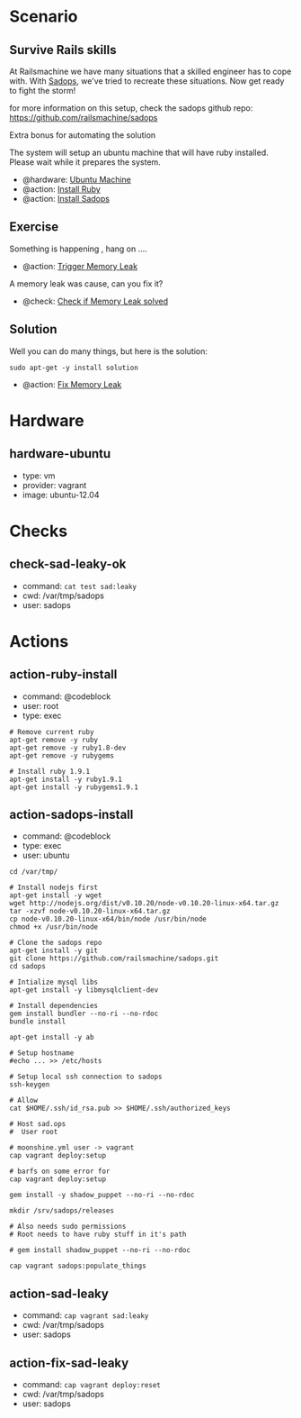 # Scenario
## Survive Rails skills
At Railsmachine we have many situations that a skilled engineer has to cope with.
With [Sadops](http://sadops), we've tried to recreate these situations. Now get ready to fight the storm!

for more information on this setup, check the sadops github repo:
<https://github.com/railsmachine/sadops>

Extra bonus for automating the solution

The system will setup an ubuntu machine that will have ruby installed. Please wait while it prepares the system.

- @hardware: [Ubuntu Machine](#hardware-ubuntu)
- @action: [Install Ruby](#action-ruby-install)
- @action: [Install Sadops](#action-sadops-install)

## Exercise
Something is happening , hang on ....

- @action: [Trigger Memory Leak](#action-sad-leaky)

A memory leak was cause, can you fix it?

- @check: [Check if Memory Leak solved](#check-sad-leaky-ok)

## Solution
Well you can do many things, but here is the solution:

`sudo apt-get -y install solution`

- @action: [Fix Memory Leak](#action-fix-sad-leaky)

# Hardware
## hardware-ubuntu
- type: vm
- provider: vagrant
- image: ubuntu-12.04

# Checks
## check-sad-leaky-ok
- command: `cat test sad:leaky`
- cwd: /var/tmp/sadops
- user: sadops

# Actions
## action-ruby-install
- command: @codeblock
- user: root
- type: exec

```
# Remove current ruby
apt-get remove -y ruby
apt-get remove -y ruby1.8-dev
apt-get remove -y rubygems

# Install ruby 1.9.1
apt-get install -y ruby1.9.1
apt-get install -y rubygems1.9.1
```
## action-sadops-install
- command: @codeblock
- type: exec
- user: ubuntu

```
cd /var/tmp/

# Install nodejs first
apt-get install -y wget
wget http://nodejs.org/dist/v0.10.20/node-v0.10.20-linux-x64.tar.gz
tar -xzvf node-v0.10.20-linux-x64.tar.gz
cp node-v0.10.20-linux-x64/bin/node /usr/bin/node
chmod +x /usr/bin/node

# Clone the sadops repo
apt-get install -y git
git clone https://github.com/railsmachine/sadops.git
cd sadops

# Intialize mysql libs
apt-get install -y libmysqlclient-dev

# Install dependencies
gem install bundler --no-ri --no-rdoc
bundle install

apt-get install -y ab

# Setup hostname
#echo ... >> /etc/hosts

# Setup local ssh connection to sadops
ssh-keygen

# Allow
cat $HOME/.ssh/id_rsa.pub >> $HOME/.ssh/authorized_keys

# Host sad.ops
#  User root

# moonshine.yml user -> vagrant
cap vagrant deploy:setup

# barfs on some error for 
cap vagrant deploy:setup

gem install -y shadow_puppet --no-ri --no-rdoc

mkdir /srv/sadops/releases

# Also needs sudo permissions
# Root needs to have ruby stuff in it's path

# gem install shadow_puppet --no-ri --no-rdoc

cap vagrant sadops:populate_things
```
## action-sad-leaky
- command: `cap vagrant sad:leaky`
- cwd: /var/tmp/sadops
- user: sadops

## action-fix-sad-leaky
- command: `cap vagrant deploy:reset`
- cwd: /var/tmp/sadops
- user: sadops
